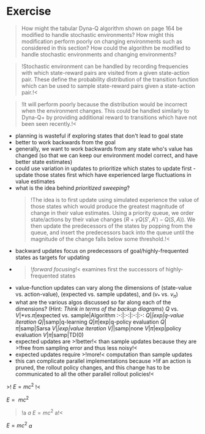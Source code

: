 # Exercise

> How might the tabular Dyna-Q algorithm shown on page 164 be modified
to handle stochastic environments? How might this modification perform poorly on
changing environments such as considered in this section? How could the algorithm be
modified to handle stochastic environments and changing environments?

>!Stochastic environment can be handled by recording frequencies with which state-reward pairs are visited from a given state-action pair. These define the probability distribution of the transition function which can be used to sample state-reward pairs given a state-action pair.!<

>!It will perform poorly because the distribution would be incorrect when the environment changes. This could be handled similarly to Dyna-Q+ by providing additional reward to transitions which have not been seen recently.!<

- planning is wasteful if exploring states that don't lead to goal state
- better to work backwards from the goal
- generally, we want to work backwards from any state who's value has changed (so that we can keep our environment model correct, and have better state estimates)
- could use variation in updates to prioritize which states to update first - update those states first which have experienced large fluctuations in value estimates
- what is the idea behind *prioritized sweeping*?
   >!The idea is to first update using simulated experience the value of those states which would produce the greatest magnitude of change in their value estimates. Using a priority queue, we order state/actions by their value changes ($R + \gamma Q(S', A') - Q(S, A)$). We then update the predecessors of the states by popping from the queue, and insert the predecessors back into the queue until the magnitude of the change falls below some threshold.!<
- backward updates focus on predecessors of goal/highly-frequented states as targets for updating
- >!*forward focusing*!< examines first the successors of highly-frequented states
- value-function updates can vary along the dimensions of (state-value vs. action-value), (expected vs. sample updates), and ($v_*$ vs. $v_\pi$)
- what are the various algos discussed so far along each of the dimensions? (Hint: *Think in terms of the backup diagrams*)
  $Q$ vs. $V$|$* vs. \pi$|expected vs. sample|Algorithm
  :-:|:-:|:-:|:-:
  $Q$|*|exp|q-value iteration
  $Q$|*|samp|q-learning
  $Q$|$\pi$|exp|q-policy evaluation
  $Q$|$\pi$|samp|Sarsa
  $V$|*|exp|value iteration
  $V$|*|samp|none
  $V$|$\pi$|exp|policy evaluation
  $V$|$\pi$|samp|TD(0)
- expected updates are >!better!< than sample updates because they are >!free from sampling error and thus less noisy!<
- expected updates require >!more!< computation than sample updates
- this can complicate parallel implementations because >!if an action is pruned, the rollout policy changes, and this change has to be communicated to all the other parallel rollout policies!<

<span class="md-spoiler" title="spoiler" onclick="this.classList.add('md-unhidenspoiler')"><span>>! $E=mc^2$ !<</span></span>

$E=\text{ }$<span class="md-spoiler" title="spoiler" onclick="this.classList.add('md-unhidenspoiler')"><span>$mc^2$</span></span>

>!a $a$ $E=mc^2$ a!<

$E=mc^2$ $a$